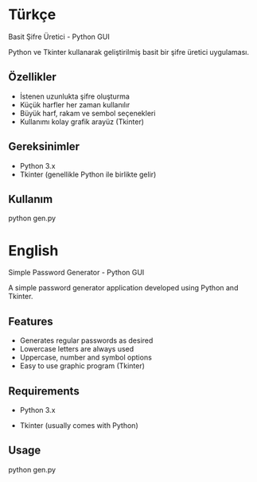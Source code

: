#  Türkçe
Basit Şifre Üretici - Python GUI

Python ve Tkinter kullanarak geliştirilmiş basit bir şifre üretici uygulaması.

## Özellikler

- İstenen uzunlukta şifre oluşturma  
- Küçük harfler her zaman kullanılır  
- Büyük harf, rakam ve sembol seçenekleri  
- Kullanımı kolay grafik arayüz (Tkinter)  

## Gereksinimler

- Python 3.x  
- Tkinter (genellikle Python ile birlikte gelir)  

## Kullanım

python gen.py



# English
Simple Password Generator - Python GUI

A simple password generator application developed using Python and Tkinter.

## Features

- Generates regular passwords as desired
- Lowercase letters are always used
- Uppercase, number and symbol options
- Easy to use graphic program (Tkinter)

## Requirements

- Python 3.x

- Tkinter (usually comes with Python)

## Usage

python gen.py
